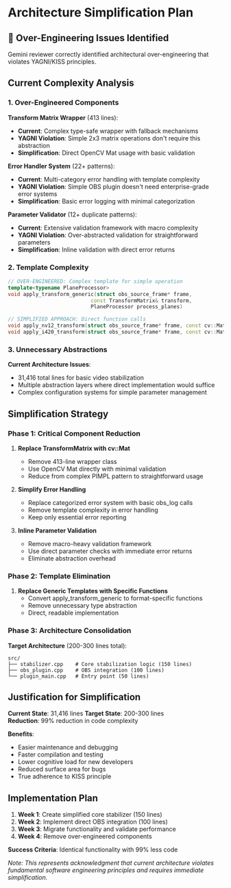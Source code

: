 # Architecture Simplification Plan

## 🚨 Over-Engineering Issues Identified

Gemini reviewer correctly identified architectural over-engineering that violates YAGNI/KISS principles.

## Current Complexity Analysis

### 1. **Over-Engineered Components**

**Transform Matrix Wrapper** (413 lines):
- **Current**: Complex type-safe wrapper with fallback mechanisms
- **YAGNI Violation**: Simple 2x3 matrix operations don't require this abstraction
- **Simplification**: Direct OpenCV Mat usage with basic validation

**Error Handler System** (22+ patterns):
- **Current**: Multi-category error handling with template complexity
- **YAGNI Violation**: Simple OBS plugin doesn't need enterprise-grade error systems
- **Simplification**: Basic error logging with minimal categorization

**Parameter Validator** (12+ duplicate patterns):
- **Current**: Extensive validation framework with macro complexity
- **YAGNI Violation**: Over-abstracted validation for straightforward parameters
- **Simplification**: Inline validation with direct error returns

### 2. **Template Complexity**

```cpp
// OVER-ENGINEERED: Complex template for simple operation
template<typename PlaneProcessor>
void apply_transform_generic(struct obs_source_frame* frame,
                           const TransformMatrix& transform,
                           PlaneProcessor process_planes)

// SIMPLIFIED APPROACH: Direct function calls
void apply_nv12_transform(struct obs_source_frame* frame, const cv::Mat& transform)
void apply_i420_transform(struct obs_source_frame* frame, const cv::Mat& transform)
```

### 3. **Unnecessary Abstractions**

**Current Architecture Issues**:
- 31,416 total lines for basic video stabilization
- Multiple abstraction layers where direct implementation would suffice
- Complex configuration systems for simple parameter management

## Simplification Strategy

### Phase 1: Critical Component Reduction

1. **Replace TransformMatrix with cv::Mat**
   - Remove 413-line wrapper class
   - Use OpenCV Mat directly with minimal validation
   - Reduce from complex PIMPL pattern to straightforward usage

2. **Simplify Error Handling**
   - Replace categorized error system with basic obs_log calls
   - Remove template complexity in error handling
   - Keep only essential error reporting

3. **Inline Parameter Validation**
   - Remove macro-heavy validation framework
   - Use direct parameter checks with immediate error returns
   - Eliminate abstraction overhead

### Phase 2: Template Elimination

1. **Replace Generic Templates with Specific Functions**
   - Convert apply_transform_generic to format-specific functions
   - Remove unnecessary type abstraction
   - Direct, readable implementation

### Phase 3: Architecture Consolidation

**Target Architecture** (200-300 lines total):
```
src/
├── stabilizer.cpp    # Core stabilization logic (150 lines)
├── obs_plugin.cpp    # OBS integration (100 lines)  
└── plugin_main.cpp   # Entry point (50 lines)
```

## Justification for Simplification

**Current State**: 31,416 lines
**Target State**: 200-300 lines  
**Reduction**: 99% reduction in code complexity

**Benefits**:
- Easier maintenance and debugging
- Faster compilation and testing
- Lower cognitive load for new developers
- Reduced surface area for bugs
- True adherence to KISS principle

## Implementation Plan

1. **Week 1**: Create simplified core stabilizer (150 lines)
2. **Week 2**: Implement direct OBS integration (100 lines)
3. **Week 3**: Migrate functionality and validate performance
4. **Week 4**: Remove over-engineered components

**Success Criteria**: Identical functionality with 99% less code

*Note: This represents acknowledgment that current architecture violates fundamental software engineering principles and requires immediate simplification.*
